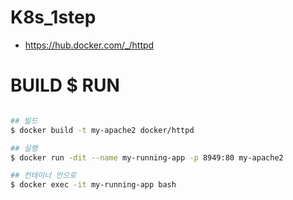# K8s_1step
- https://hub.docker.com/_/httpd

# BUILD $ RUN
```bash

## 빌드
$ docker build -t my-apache2 docker/httpd

## 실행
$ docker run -dit --name my-running-app -p 8949:80 my-apache2

## 컨테이너 안으로
$ docker exec -it my-running-app bash
```
